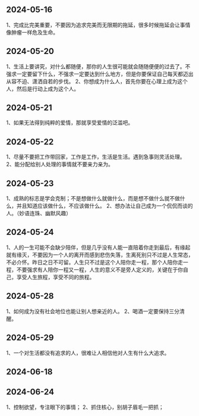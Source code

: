 ## 2024-05-16
1、完成比完美重要，不要因为追求完美而无限期的拖延，很多时候拖延会让事情像肿瘤一样危及生命。


## 2024-05-20
1、生活上要讲究，对什么都随便，那你的人生很可能就会随随便便的过去了。不强求一定要留下什么，不强求一定要达到什么地方，但是你要保证自己每天都迈出从容不迫、潇洒自若的步伐。
2、你想成为什么人，首先你要在心理上成为这个人，然后是行动上成为这个人。

## 2024-05-21
1、如果无法得到纯粹的爱情，那就享受爱情的泛滥吧。

## 2024-05-22
1、尽量不要把工作带回家，工作是工作，生活是生活。遇到急事则灵活处理。
2、能分配给别人处理的事情就不要亲力亲为。

## 2024-05-23
1、成熟的标志是学会克制；不是想做什么就做什么，而是想不做什么就不做什么，并且知道应该做什么，不应该做什么。
2、想办法让自己成为一个侃侃而谈的人。（妙语连珠、幽默风趣）

## 2024-05-24
1、人的一生可能不会缺少陪伴，但是几乎没有人能一直陪着你走到最后，有缘起就有缘灭，不要因为一个人的离开而感到悲伤失落，生离死别只不过是人生常态，不必介怀。昨日之日不可留。人生只不过是这个人陪你走一程，那个人陪你走一程，不要强求有人陪你一程又一程，人生的意义不是旁人定义的，关键在于你自己，享受人生旅程，享受不同的旅程。

## 2024-05-28
1、如何成为没有社会地位也能让别人想亲近的人。
2、喝酒一定要保持三分清醒。

## 2024-05-29
1、一个对生活都没有追求的人，很难让人相信他对人生有什么大追求。

## 2024-06-18

## 2024-06-24
1、控制欲望，专注眼下的事情；
2、抓住核心，别胡子眉毛一把抓；